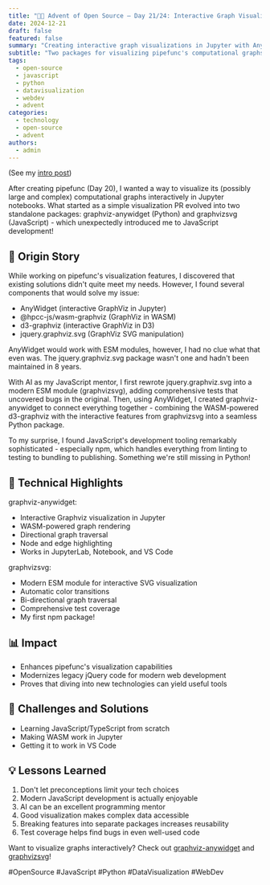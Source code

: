 ```yaml
---
title: "🎄🎁 Advent of Open Source – Day 21/24: Interactive Graph Visualization 🕸️"
date: 2024-12-21
draft: false
featured: false
summary: "Creating interactive graph visualizations in Jupyter with AnyWidget and a modernized JavaScript library."
subtitle: "Two packages for visualizing pipefunc's computational graphs, born from a dive into JavaScript."
tags:
  - open-source
  - javascript
  - python
  - datavisualization
  - webdev
  - advent
categories:
  - technology
  - open-source
  - advent
authors:
  - admin
---
```


(See my [intro post](../))

After creating pipefunc (Day 20), I wanted a way to visualize its (possibly large and complex) computational graphs interactively in Jupyter notebooks. What started as a simple visualization PR evolved into two standalone packages: graphviz-anywidget (Python) and graphvizsvg (JavaScript) - which unexpectedly introduced me to JavaScript development!

## 📖 Origin Story

While working on pipefunc's visualization features, I discovered that existing solutions didn't quite meet my needs. However, I found several components that would solve my issue:

- AnyWidget (interactive GraphViz in Jupyter)
- @hpcc-js/wasm-graphviz (GraphViz in WASM)
- d3-graphviz (interactive GraphViz in D3)
- jquery.graphviz.svg (GraphViz SVG manipulation)

AnyWidget would work with ESM modules, however, I had no clue what that even was. The jquery.graphviz.svg package wasn't one and hadn't been maintained in 8 years.

With AI as my JavaScript mentor, I first rewrote jquery.graphviz.svg into a modern ESM module (graphvizsvg), adding comprehensive tests that uncovered bugs in the original. Then, using AnyWidget, I created graphviz-anywidget to connect everything together - combining the WASM-powered d3-graphviz with the interactive features from graphvizsvg into a seamless Python package.

To my surprise, I found JavaScript's development tooling remarkably sophisticated - especially npm, which handles everything from linting to testing to bundling to publishing. Something we're still missing in Python!

## 🔧 Technical Highlights

graphviz-anywidget:

- Interactive Graphviz visualization in Jupyter
- WASM-powered graph rendering
- Directional graph traversal
- Node and edge highlighting
- Works in JupyterLab, Notebook, and VS Code

graphvizsvg:

- Modern ESM module for interactive SVG visualization
- Automatic color transitions
- Bi-directional graph traversal
- Comprehensive test coverage
- My first npm package!

## 📊 Impact

- Enhances pipefunc's visualization capabilities
- Modernizes legacy jQuery code for modern web development
- Proves that diving into new technologies can yield useful tools

## 🎯 Challenges and Solutions

- Learning JavaScript/TypeScript from scratch
- Making WASM work in Jupyter
- Getting it to work in VS Code

## 💡 Lessons Learned

1. Don't let preconceptions limit your tech choices
2. Modern JavaScript development is actually enjoyable
3. AI can be an excellent programming mentor
4. Good visualization makes complex data accessible
5. Breaking features into separate packages increases reusability
6. Test coverage helps find bugs in even well-used code

Want to visualize graphs interactively? Check out [graphviz-anywidget](https://github.com/pipefunc/graphviz-anywidget) and [graphvizsvg](https://github.com/pipefunc/graphvizsvg)!

#OpenSource #JavaScript #Python #DataVisualization #WebDev
